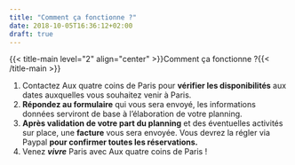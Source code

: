 ```yaml
---
title: "Comment ça fonctionne ?"
date: 2018-10-05T16:36:12+02:00
draft: true
---
```


{{< title-main level="2" align="center" >}}Comment ça fonctionne ?{{< /title-main >}}

1. Contactez Aux quatre coins de Paris pour **vérifier les disponibilités** aux dates auxquelles vous souhaitez venir à Paris.
2. **Répondez au formulaire** qui vous sera envoyé, les informations données serviront de base à l’élaboration de votre planning.
3. **Après validation de votre part du planning** et des éventuelles activités sur place, une **facture** vous sera envoyée. Vous devrez la régler via Paypal **pour confirmer toutes les réservations.**
4. Venez ***vivre*** Paris avec Aux quatre coins de Paris !
